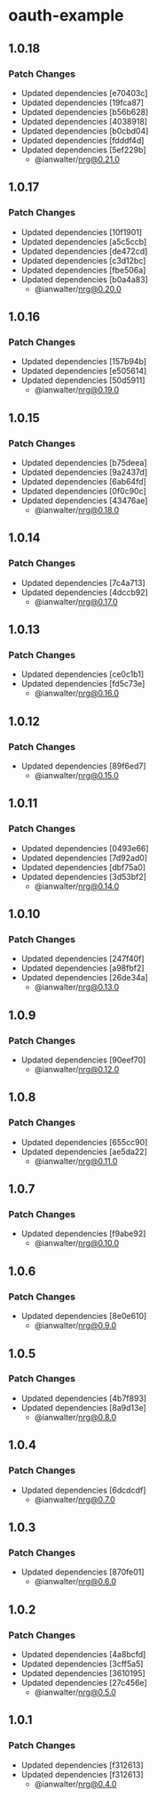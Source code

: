 # oauth-example

## 1.0.18

### Patch Changes

- Updated dependencies [e70403c]
- Updated dependencies [19fca87]
- Updated dependencies [b56b628]
- Updated dependencies [4038918]
- Updated dependencies [b0cbd04]
- Updated dependencies [fdddf4d]
- Updated dependencies [5ef229b]
  - @ianwalter/nrg@0.21.0

## 1.0.17

### Patch Changes

- Updated dependencies [10f1901]
- Updated dependencies [a5c5ccb]
- Updated dependencies [de472cd]
- Updated dependencies [c3d12bc]
- Updated dependencies [fbe506a]
- Updated dependencies [b0a4a83]
  - @ianwalter/nrg@0.20.0

## 1.0.16

### Patch Changes

- Updated dependencies [157b94b]
- Updated dependencies [e505614]
- Updated dependencies [50d5911]
  - @ianwalter/nrg@0.19.0

## 1.0.15

### Patch Changes

- Updated dependencies [b75deea]
- Updated dependencies [9a2437d]
- Updated dependencies [6ab64fd]
- Updated dependencies [0f0c90c]
- Updated dependencies [43476ae]
  - @ianwalter/nrg@0.18.0

## 1.0.14

### Patch Changes

- Updated dependencies [7c4a713]
- Updated dependencies [4dccb92]
  - @ianwalter/nrg@0.17.0

## 1.0.13

### Patch Changes

- Updated dependencies [ce0c1b1]
- Updated dependencies [fd5c73e]
  - @ianwalter/nrg@0.16.0

## 1.0.12

### Patch Changes

- Updated dependencies [89f6ed7]
  - @ianwalter/nrg@0.15.0

## 1.0.11

### Patch Changes

- Updated dependencies [0493e66]
- Updated dependencies [7d92ad0]
- Updated dependencies [dbf75a0]
- Updated dependencies [3d53bf2]
  - @ianwalter/nrg@0.14.0

## 1.0.10

### Patch Changes

- Updated dependencies [247f40f]
- Updated dependencies [a98fbf2]
- Updated dependencies [26de34a]
  - @ianwalter/nrg@0.13.0

## 1.0.9

### Patch Changes

- Updated dependencies [90eef70]
  - @ianwalter/nrg@0.12.0

## 1.0.8

### Patch Changes

- Updated dependencies [655cc90]
- Updated dependencies [ae5da22]
  - @ianwalter/nrg@0.11.0

## 1.0.7

### Patch Changes

- Updated dependencies [f9abe92]
  - @ianwalter/nrg@0.10.0

## 1.0.6

### Patch Changes

- Updated dependencies [8e0e610]
  - @ianwalter/nrg@0.9.0

## 1.0.5

### Patch Changes

- Updated dependencies [4b7f893]
- Updated dependencies [8a9d13e]
  - @ianwalter/nrg@0.8.0

## 1.0.4

### Patch Changes

- Updated dependencies [6dcdcdf]
  - @ianwalter/nrg@0.7.0

## 1.0.3

### Patch Changes

- Updated dependencies [870fe01]
  - @ianwalter/nrg@0.6.0

## 1.0.2

### Patch Changes

- Updated dependencies [4a8bcfd]
- Updated dependencies [3cff5a5]
- Updated dependencies [3610195]
- Updated dependencies [27c456e]
  - @ianwalter/nrg@0.5.0

## 1.0.1

### Patch Changes

- Updated dependencies [f312613]
- Updated dependencies [f312613]
  - @ianwalter/nrg@0.4.0
